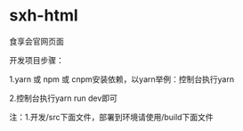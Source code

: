 # sxh-html
食享会官网页面

开发项目步骤：

1.yarn 或 npm 或 cnpm安装依赖，以yarn举例：控制台执行yarn

2.控制台执行yarn run dev即可

注：1.开发/src下面文件，部署到环境请使用/build下面文件

